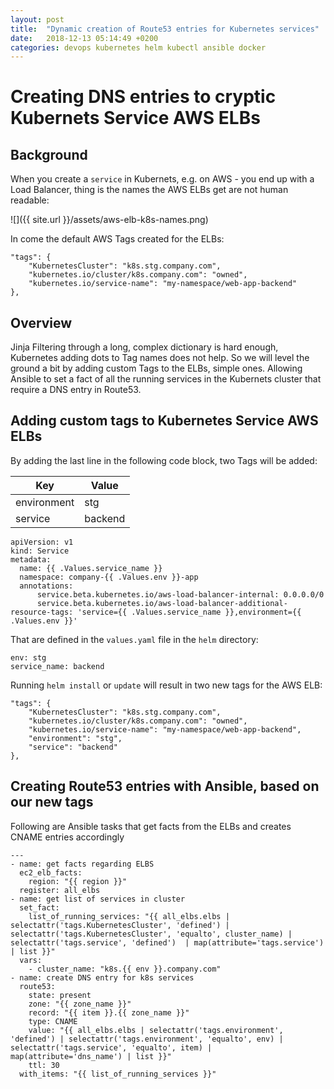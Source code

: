 ```yaml
---
layout: post
title:  "Dynamic creation of Route53 entries for Kubernetes services"
date:   2018-12-13 05:14:49 +0200
categories: devops kubernetes helm kubectl ansible docker
---
```

# Creating DNS entries to cryptic Kubernets Service AWS ELBs

## Background

When you create a `service` in Kubernets, e.g. on AWS - you end up with a Load Balancer, thing is the names the AWS ELBs get are not human readable:


![]({{ site.url }}/assets/aws-elb-k8s-names.png)

In come the default AWS Tags created for the ELBs:

```
"tags": {
    "KubernetesCluster": "k8s.stg.company.com",
    "kubernetes.io/cluster/k8s.company.com": "owned",
    "kubernetes.io/service-name": "my-namespace/web-app-backend"
},
```

## Overview

Jinja Filtering through a long, complex dictionary is hard enough, Kubernetes adding dots to Tag names does not help. So we will level the ground a bit by adding custom Tags to the ELBs, simple ones. Allowing Ansible to set a fact of all the running services in the Kubernets cluster that require a DNS entry in Route53.  

## Adding custom tags to Kubernetes Service AWS ELBs

By adding the last line in the following code block, two Tags will be added:

| Key         | Value   |
|---          |---      |
| environment | stg     |
| service     | backend |

```
apiVersion: v1
kind: Service
metadata:
  name: {{ .Values.service_name }}
  namespace: company-{{ .Values.env }}-app
  annotations:
      service.beta.kubernetes.io/aws-load-balancer-internal: 0.0.0.0/0
      service.beta.kubernetes.io/aws-load-balancer-additional-resource-tags: 'service={{ .Values.service_name }},environment={{ .Values.env }}'
```

That are defined in the `values.yaml` file in the `helm` directory:

```
env: stg
service_name: backend
```

Running `helm install` or `update` will result in two new tags for the AWS ELB:

```
"tags": {
    "KubernetesCluster": "k8s.stg.company.com",
    "kubernetes.io/cluster/k8s.company.com": "owned",
    "kubernetes.io/service-name": "my-namespace/web-app-backend",
    "environment": "stg",
    "service": "backend"
},
```

## Creating Route53 entries with Ansible, based on our new tags

Following are Ansible tasks that get facts from the ELBs and creates CNAME entries accordingly

```
---
- name: get facts regarding ELBS
  ec2_elb_facts:
    region: "{{ region }}" 
  register: all_elbs
- name: get list of services in cluster 
  set_fact:
    list_of_running_services: "{{ all_elbs.elbs | selectattr('tags.KubernetesCluster', 'defined') | selectattr('tags.KubernetesCluster', 'equalto', cluster_name) | selectattr('tags.service', 'defined')  | map(attribute='tags.service') | list }}"
  vars:
    - cluster_name: "k8s.{{ env }}.company.com"
- name: create DNS entry for k8s services
  route53:
    state: present
    zone: "{{ zone_name }}"
    record: "{{ item }}.{{ zone_name }}"
    type: CNAME
    value: "{{ all_elbs.elbs | selectattr('tags.environment', 'defined') | selectattr('tags.environment', 'equalto', env) | selectattr('tags.service', 'equalto', item) | map(attribute='dns_name') | list }}"
    ttl: 30
  with_items: "{{ list_of_running_services }}"
  ```